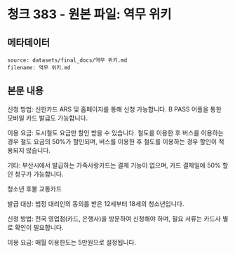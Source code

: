 # 청크 383 - 원본 파일: 역무 위키

## 메타데이터

```
source: datasets/final_docs/역무 위키.md
filename: 역무 위키.md
```

## 본문 내용

신청 방법: 신한카드 ARS 및 홈페이지를 통해 신청 가능합니다. B PASS 어플을 통한 모바일 카드 발급도 가능합니다.

이용 요금: 도시철도 요금만 할인 받을 수 있습니다. 철도를 이용한 후 버스를 이용하는 경우 철도 요금의 50%가 할인되며, 버스를 이용한 후 철도를 이용하는 경우 할인이 적용되지 않습니다.

기타: 부산시에서 발급하는 가족사랑카드는 결제 기능이 없으며, 카드 결제일에 50% 할인 청구가 가능합니다.

청소년 후불 교통카드

발급 대상: 법정 대리인의 동의를 받은 12세부터 18세의 청소년입니다.

신청 방법: 전국 영업점(카드, 은행사)을 방문하여 신청해야 하며, 필요 서류는 카드사 별로 확인이 필요합니다.

이용 요금: 매월 이용한도는 5만원으로 설정됩니다.